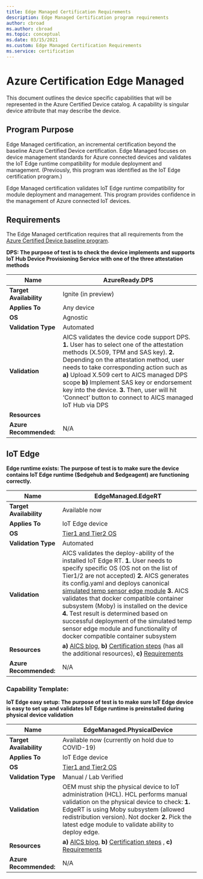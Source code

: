 ```yaml
---
title: Edge Managed Certification Requirements
description: Edge Managed Certification program requirements
author: cbroad
ms.author: cbroad
ms.topic: conceptual 
ms.date: 03/15/2021
ms.custom: Edge Managed Certification Requirements
ms.service: certification
---
```


# Azure Certification Edge Managed 

This document outlines the device specific capabilities that will be represented in the Azure Certified Device catalog. A capability is singular device attribute that may describe the device. 

## Program Purpose

Edge Managed certification, an incremental certification beyond the baseline Azure Certified Device certification. Edge Managed focuses on device management standards for Azure connected devices and validates the IoT Edge runtime compatibility for module deployment and management. (Previously, this program was identified as the IoT Edge certification program.) 

Edge Managed certification validates IoT Edge runtime compatibility for module deployment and management. This program provides confidence in the management of Azure connected IoT devices.

## Requirements

The Edge Managed certification requires that all requirements from the [Azure Certified Device baseline program](.\program-requirements-azure-certified-device.md).

**DPS:  The purpose of test is to check the device implements and supports IoT Hub Device Provisioning Service with one of the three attestation methods**

| **Name**                | AzureReady.DPS                                               |
| ----------------------- | ------------------------------------------------------------ |
| **Target Availability** | Ignite (in preview)                                                |
| **Applies To**          | Any device                                      |
| **OS**                  | Agnostic                                                     |
| **Validation Type**     | Automated                                                    |
| **Validation**          | AICS validates the device code support DPS. **1.** User has to select one of the attestation methods (X.509, TPM and SAS key). **2.** Depending on the attestation method, user needs to take corresponding action such as **a)** Upload X.509 cert to AICS managed DPS scope **b)** Implement SAS key or endorsement key into the device. **3.** Then, user will hit ‘Connect’ button to connect to AICS managed IoT Hub via DPS                                                    |
| **Resources**           |                                                      |
| **Azure Recommended:**     | N/A                                                    |

## IoT Edge

**Edge runtime exists:  The purpose of test is to make sure the device contains IoT Edge runtime ($edgehub and $edgeagent) are functioning correctly.**

| **Name**                | EdgeManaged.EdgeRT                                               |
| ----------------------- | ------------------------------------------------------------ |
| **Target Availability** | Available now                                                          |
| **Applies To**          | IoT Edge device                                                   |
| **OS**                  | [Tier1 and Tier2 OS](../iot-edge/support.md)                                                     |
| **Validation Type**     | Automated                                                    |
| **Validation**          | AICS validates the deploy-ability of the installed IoT Edge RT. **1.** User needs to specify specific OS (OS not on the list of Tier1/2 are not accepted) **2.** AICS generates its config.yaml and deploys canonical [simulated temp sensor edge module](https://azuremarketplace.microsoft.com/en-us/marketplace/apps/azure-iot.simulated-temperature-sensor?tab=Overview) **3.** AICS validates that docker compatible container subsystem (Moby) is installed on the device **4.** Test result is determined based on successful deployment of the simulated temp sensor edge module and functionality of docker compatible container subsystem                                                    |
| **Resources**           | **a)** [AICS blog](https://azure.microsoft.com/en-in/blog/expanding-azure-iot-certification-service-to-support-azure-iot-edge-device-certification/), **b)** [Certification steps](./overview.md) (has all the additional resources), **c)** [Requirements](./program-requirements-azure-certified-device.md) |
| **Azure Recommended:**     | N/A                                                    |

### Capability Template:

**IoT Edge easy setup:  The purpose of test is to make sure IoT Edge device is easy to set up and validates IoT Edge runtime is preinstalled during physical device validation**

| **Name**                | EdgeManaged.PhysicalDevice                                             |
| ----------------------- | ------------------------------------------------------------ |
| **Target Availability** | Available now (currently on hold due to COVID-19)                                            |
| **Applies To**          | IoT Edge device                                                   |
| **OS**                  | [Tier1 and Tier2 OS](../iot-edge/support.md)                                                     |
| **Validation Type**     | Manual / Lab Verified                                                    |
| **Validation**          | OEM must ship the physical device to IoT administration (HCL). HCL performs manual validation on the physical device to check: **1.** EdgeRT is using Moby subsystem (allowed redistribution version). Not docker **2.** Pick the latest edge module to validate ability to deploy edge.                                                     |
| **Resources**           | **a)** [AICS blog](https://azure.microsoft.com/en-in/blog/expanding-azure-iot-certification-service-to-support-azure-iot-edge-device-certification/), **b)** [Certification steps](./overview.md) , **c)** [Requirements](./program-requirements-azure-certified-device.md) |
| **Azure Recommended:**     | N/A                                                    |